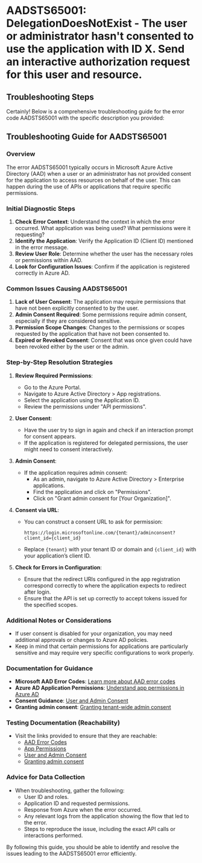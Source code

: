 
# AADSTS65001: DelegationDoesNotExist - The user or administrator hasn't consented to use the application with ID X. Send an interactive authorization request for this user and resource.


## Troubleshooting Steps
Certainly! Below is a comprehensive troubleshooting guide for the error code AADSTS65001 with the specific description you provided:

## Troubleshooting Guide for AADSTS65001

### Overview
The error AADSTS65001 typically occurs in Microsoft Azure Active Directory (AAD) when a user or an administrator has not provided consent for the application to access resources on behalf of the user. This can happen during the use of APIs or applications that require specific permissions.

### Initial Diagnostic Steps
1. **Check Error Context**: Understand the context in which the error occurred. What application was being used? What permissions were it requesting?
2. **Identify the Application**: Verify the Application ID (Client ID) mentioned in the error message.
3. **Review User Role**: Determine whether the user has the necessary roles or permissions within AAD.
4. **Look for Configuration Issues**: Confirm if the application is registered correctly in Azure AD.

### Common Issues Causing AADSTS65001
1. **Lack of User Consent**: The application may require permissions that have not been explicitly consented to by the user.
2. **Admin Consent Required**: Some permissions require admin consent, especially if they are considered sensitive.
3. **Permission Scope Changes**: Changes to the permissions or scopes requested by the application that have not been consented to.
4. **Expired or Revoked Consent**: Consent that was once given could have been revoked either by the user or the admin.

### Step-by-Step Resolution Strategies
1. **Review Required Permissions**:
   - Go to the Azure Portal.
   - Navigate to Azure Active Directory > App registrations.
   - Select the application using the Application ID.
   - Review the permissions under "API permissions".

2. **User Consent**:
   - Have the user try to sign in again and check if an interaction prompt for consent appears.
   - If the application is registered for delegated permissions, the user might need to consent interactively.

3. **Admin Consent**:
   - If the application requires admin consent:
     - As an admin, navigate to Azure Active Directory > Enterprise applications.
     - Find the application and click on "Permissions".
     - Click on "Grant admin consent for [Your Organization]".

4. **Consent via URL**:
   - You can construct a consent URL to ask for permission: 
     ```
     https://login.microsoftonline.com/{tenant}/adminconsent?client_id={client_id}
     ```
   - Replace `{tenant}` with your tenant ID or domain and `{client_id}` with your application’s client ID.

5. **Check for Errors in Configuration**:
   - Ensure that the redirect URIs configured in the app registration correspond correctly to where the application expects to redirect after login.
   - Ensure that the API is set up correctly to accept tokens issued for the specified scopes.

### Additional Notes or Considerations
- If user consent is disabled for your organization, you may need additional approvals or changes to Azure AD policies.
- Keep in mind that certain permissions for applications are particularly sensitive and may require very specific configurations to work properly. 

### Documentation for Guidance
- **Microsoft AAD Error Codes**: [Learn more about AAD error codes](https://learn.microsoft.com/en-us/azure/active-directory/develop/reference-aad-error-codes)
- **Azure AD Application Permissions**: [Understand app permissions in Azure AD](https://learn.microsoft.com/en-us/azure/active-directory/develop/permissions-and-consent)
- **Consent Guidance**: [User and Admin Consent](https://learn.microsoft.com/en-us/azure/active-directory/develop/v2-consent-top-level)
- **Granting admin consent**: [Granting tenant-wide admin consent](https://learn.microsoft.com/en-us/azure/active-directory/develop/quickstart-v2-aspnet)

### Testing Documentation (Reachability)
- Visit the links provided to ensure that they are reachable:
  - [AAD Error Codes](https://learn.microsoft.com/en-us/azure/active-directory/develop/reference-aad-error-codes)
  - [App Permissions](https://learn.microsoft.com/en-us/azure/active-directory/develop/permissions-and-consent)
  - [User and Admin Consent](https://learn.microsoft.com/en-us/azure/active-directory/develop/v2-consent-top-level)
  - [Granting admin consent](https://learn.microsoft.com/en-us/azure/active-directory/develop/quickstart-v2-aspnet)

### Advice for Data Collection
- When troubleshooting, gather the following:
  - User ID and roles.
  - Application ID and requested permissions.
  - Response from Azure when the error occurred.
  - Any relevant logs from the application showing the flow that led to the error.
  - Steps to reproduce the issue, including the exact API calls or interactions performed.

By following this guide, you should be able to identify and resolve the issues leading to the AADSTS65001 error efficiently.